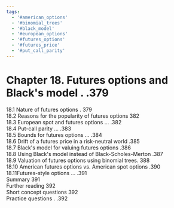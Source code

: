 ```yaml
---
tags:
  - '#american_options'
  - '#binomial_trees'
  - '#black_model'
  - '#european_options'
  - '#futures_options'
  - '#futures_price'
  - '#put_call_parity'
---
```

# Chapter 18. Futures options and Black's model . .379  

18.1 Nature of futures options . 379   
18.2 Reasons for the popularity of futures options 382   
18.3 European spot and futures options ... .382   
18.4 Put-call parity ... .383   
18.5 Bounds for futures options ... .384   
18.6 Drift of a futures price in a risk-neutral world .385   
18.7 Black's model for valuing futures options .386   
18.8 Using Black's model instead of Black-Scholes-Merton .387   
18.9 Valuation of futures options using binomial trees. 388   
18.10 American futures options vs. American spot options .390   
18.11Futures-style options ... .391   
Summary 391   
Further reading 392   
Short concept questions 392   
Practice questions . .392  
